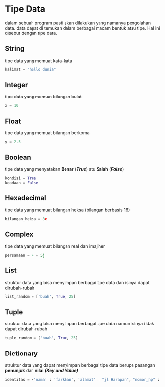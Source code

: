 # Tipe Data

dalam sebuah program pasti akan dilakukan yang namanya pengolahan data. data dapat di temukan dalam berbagai macam bentuk atau tipe. Hal ini disebut dengan tipe data.

## String
tipe data yang memuat kata-kata
```python
kalimat = "hallo dunia"
```

## Integer
tipe data yang memuat bilangan bulat

```python
x = 10
```

## Float
tipe data yang memuat bilangan berkoma
```python
y = 2.5
```

## Boolean
tipe data yang menyatakan **Benar** (***True***) atu **Salah** (***False***)
```python
kondisi = True
keadaan = False
```

## Hexadecimal
tipe data yang memuat bilangan heksa (bilangan berbasis 16)
```python
bilangan_heksa = 8c
```

## Complex
tipe data yang memuat bilangan real dan imajiner
```python
persamaan = 4 + 5j
```

## List
struktur data yang bisa menyimpan berbagai tipe data dan isinya dapat dirubah-rubah
```python
list_random = ['buah', True, 25]
```

## Tuple
struktur data yang bisa menyimpan berbagai tipe data namun isinya tidak dapat dirubah-rubah
```python
tuple_random = ('buah', True, 25)
```

## Dictionary
struktur data yang dapat menyimpan berbagai tipe data berupa pasangan **penunjuk** dan **nilai** ***(Key and Value)***
```python
identitas = {'nama' : 'farkhan', 'alamat' : "jl Harapan", "nomor_hp" : 6289652}